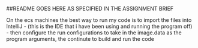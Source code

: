 ##README GOES HERE AS SPECIFIED IN THE ASSIGNMENT BRIEF


On the ecs machines the best way to run my code is to import the files into IntelliJ - (this is the IDE that i have been using and running the program off) - then configure the run configurations to 
take in the image.data as the program arguments, the continute to build and run the code

